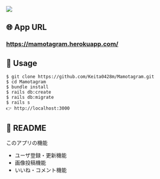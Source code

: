 <img src="https://user-images.githubusercontent.com/52301886/83959669-aee75100-a8ba-11ea-93b4-9c9797eec452.PNG">

## 🌐 App URL
### **https://mamotagram.herokuapp.com/**


## 💬 Usage
`$ git clone https://github.com/Keita0428m/Mamotagram.git` <br>
`$ cd Mamotagram` <br>
`$ bundle install` <br>
`$ rails db:create` <br>
`$ rails db:migrate` <br>
`$ rails s `<br>
`👉 http://localhost:3000 `

## 📝 README
このアプリの機能
* ユーザ登録・更新機能
* 画像投稿機能
* いいね・コメント機能
